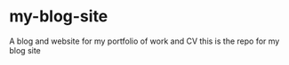# my-blog-site
A blog and website for my portfolio of work and CV
this is the repo for my blog site
